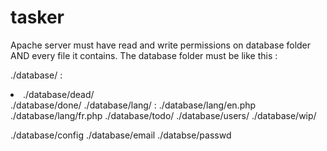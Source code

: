 # tasker

<p>Apache server must have read and write permissions on database folder AND every file it contains.
The database folder must be like this :</p>

<p>./database/ :<br/>
  <li>./database/dead/</li>
  ./database/done/
  ./database/lang/ :
    ./database/lang/en.php
    ./database/lang/fr.php
  ./database/todo/
  ./database/users/
  ./database/wip/
  
  ./database/config
  ./database/email
  ./databse/passwd</p>

